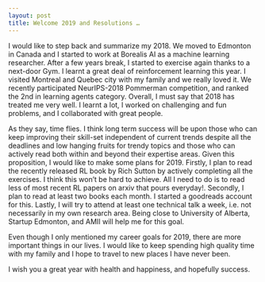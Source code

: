 ```yaml
---
layout: post
title: Welcome 2019 and Resolutions …
---
```


I would like to step back and summarize my 2018. We moved to Edmonton in Canada and I started to work at Borealis AI as a machine learning researcher. After a few years break, I started to exercise again thanks to a next-door Gym. I learnt a great deal of reinforcement learning this year. I visited Montreal and Quebec city with my family and we really loved it. We recently participated NeurIPS-2018 Pommerman competition, and ranked the 2nd in learning agents category. Overall, I must say that 2018 has treated me very well. I learnt a lot, I worked on challenging and fun problems, and I collaborated with great people.

As they say, time flies. I think long term success will be upon those who can keep improving their skill-set independent of current trends despite all the deadlines and low hanging fruits for trendy topics and those who can actively read both within and beyond their expertise areas. Given this proposition, I would like to make some plans for 2019. Firstly, I plan to read the recently released RL book by Rich Sutton by actively completing all the exercises. I think this won’t be hard to achieve. All I need to do is to read less of most recent RL papers on arxiv that pours everyday!. Secondly, I plan to read at least two books each month. I started a goodreads account for this. Lastly, I will try to attend at least one technical talk a week, i.e. not necessarily in my own research area. Being close to University of Alberta, Startup Edmonton, and AMII will help me for this goal.

Even though I only mentioned my career goals for 2019, there are more important things in our lives. I would like to keep spending high quality time with my family and I hope to travel to new places I have never been.

I wish you a great year with health and happiness, and hopefully success.
